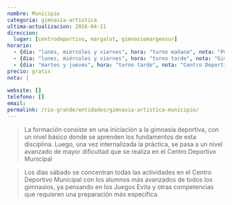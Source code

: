 ```yaml
---
nombre: Municipio
categoria: gimnasia-artistica
ultima-actualizacion: 2016-04-21
direccion: 
  lugar: [centrodeportivo, margalot, gimnasiomargensur]
horario: 
  - {dia: "lunes, miércoles y viernes", hora: "turno mañana", nota: "Polideportivo Carlos Margalot" }
  - {dia: "lunes, miércoles y viernes", hora: "turno tarde", nota: "Gimnasio de Margen Sur" }
  - {dia: "martes y jueves", hora: "turno tarde", nota: "Centro Deportivo Municipal" }
precio: gratis
nota: | 
  
website: []
telefono: []
email: 
permalink: /rio-grande/entidades/gimnasia-artistica-municipio/
---
```


> La formación consiste en una iniciación a la gimnasia deportiva, con un nivel básico donde se aprenden los fundamentos de esta disciplina. Luego, una vez internalizada la práctica, se pasa a un nivel avanzado de mayor dificultad que se realiza en el Centro Deportivo Municipal

> Los días sábado se concentran todas las actividades en el Centro Deportivo Municipal con los alumnos más avanzados de todos los gimnasios, ya pensando en los Juegos Evita y otras competencias que requieren una preparación más específica.
